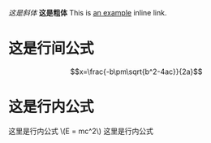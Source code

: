 *这是斜体*
**这是粗体**
This is [an example](http://wwwbaidu.com/ "Title") inline link.
# 这是行间公式
$$x=\frac{-b\pm\sqrt{b^2-4ac}}{2a}$$
 
# 这是行内公式
这里是行内公式 \\(E = mc^2\\) 这里是行内公式
